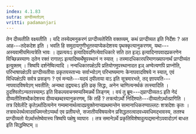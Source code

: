 ```yaml
---
index: 4.1.83
sutra: प्राग्दीव्यतोऽण्
vritti: padamanjari
---
```


 तेन दीव्यतीति वक्ष्यतीति । यदि तस्येदमनुकरणं प्राग्दीव्यतेरिति वक्तव्यम्, कथं प्राग्दीव्यत इति निर्देशः ? अत आह---तदेकदेश इति । भवति हि समुदायगुणीभूतस्याप्येकदेशस्य पृथक्कृत्यानुकरणम्, यथा---अस्यवामीयमित्यत्रेति भावः । ठ्प्रत्ययःऽ इत्यादिवदणित्येवाधिकारे सति ठत इञ्ऽ इत्यादिनापवादप्रकरणेन विच्छिन्नस्याणः ठ्तेन रक्तं रागात्ऽ इत्यादिष्वर्थेषूपस्थानं न स्यात् । तस्मादधिकारपरिमाणख्यापनार्थं प्राग्दीव्यंत इत्युक्तम् । त्रिष्वपि दर्शनेष्वित्यादि । नन्वधिकारपक्षेऽपि प्रतियोगमुपस्थानादत इञ् अण्वेत्यणपि प्राप्नोति, परिभाषापक्षेऽपि प्राग्दीव्यतीयाः प्रकृतयस्ताभ्यः सर्वाभ्योऽण् परिभाष्यमाणः केनापवादविषये न स्यात्, एवं विधिपक्षेऽपि सर्वत्र प्रसङ्गः ? एवं मन्यते---यदयं ठ्पीलाया वाऽ इति सूत्रमारभते, तद् ज्ञापयति---नापवादविषयेऽण् भवतीति; अन्यथा ठ्द्वयचःऽ इति ढक् सिद्धः, अनेन चाणित्यनर्थकं तत्स्यादिति । ठुदश्वितोऽन्यतरस्याम्ऽ इति विकल्पवचनमप्यस्मिन्नर्थे लिङ्गम् । वयं तु ब्रूमः---ठ्प्राग्दीव्यतःऽ इति नेदं दीव्यतीतिशब्दैकदेशस्य दीव्यच्छब्दस्यानुकरणम्, किं तर्हि ? तत्रत्योऽर्थो निर्दिश्यते---दीव्यतोऽर्थात्प्रागिति । तत्र दिवेर्लटि कृतेऽर्थादित्यनेन गम्यमानार्थत्वादप्रयुक्तेनाप्यप्रथमान्तेन सामानाधिकरण्याल्लटः शत्रादेशः कृतः । तत्रावधेरर्थत्वादवधिमन्तोऽप्यर्था एव प्रतीयन्ते, सजातीयविषयत्वेन प्रसिद्धतरत्वादवध्यवधिमद्भावस्य, ततश्च प्राग्दीव्यतो येऽर्थास्तेष्वेवास्य त्रिष्वपि पक्षेषु व्यापारः । तत्र समानेऽर्थे प्रकृतिविशेषादुत्पद्यमानोऽपवादोऽणं बाधत इति सिद्धमिष्टम् ॥